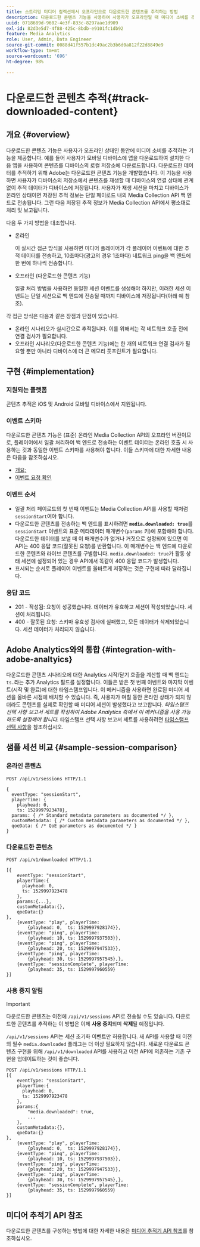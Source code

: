 ```yaml
---
title: 스트리밍 미디어 컬렉션에서 오프라인으로 다운로드한 콘텐츠를 추적하는 방법
description: 다운로드한 콘텐츠 기능을 사용하여 사용자가 오프라인일 때 미디어 소비를 추적할 수 있습니다.
uuid: 0718689d-9602-4e3f-833c-8297aae1d909
exl-id: 82d3e5d7-4f88-425c-8bdb-e9101fc1db92
feature: Media Analytics
role: User, Admin, Data Engineer
source-git-commit: 0088d41f557b1dc49ac2b3b6d0a812f22d8849e9
workflow-type: tm+mt
source-wordcount: '696'
ht-degree: 98%

---
```


# 다운로드한 콘텐츠 추적{#track-downloaded-content}

## 개요 {#overview}

다운로드한 콘텐츠 기능은 사용자가 오프라인 상태인 동안에 미디어 소비를 추적하는 기능을 제공합니다. 예를 들어 사용자가 모바일 디바이스에 앱을 다운로드하여 설치한 다음 앱을 사용하여 콘텐츠를 디바이스의 로컬 저장소에 다운로드합니다. 다운로드한 데이터를 추적하기 위해 Adobe는 다운로드한 콘텐츠 기능을 개발했습니다. 이 기능을 사용하면 사용자가 디바이스의 저장소에서 콘텐츠를 재생할 때 디바이스의 연결 상태에 관계없이 추적 데이터가 디바이스에 저장됩니다. 사용자가 재생 세션을 마치고 디바이스가 온라인 상태이면 저장된 추적 정보는 단일 페이로드 내의 Media Collection API 백 엔드로 전송됩니다. 그런 다음 저장된 추적 정보가 Media Collection API에서 평소대로 처리 및 보고됩니다.

다음 두 가지 방법을 대조합니다.

* 온라인

  이 실시간 접근 방식을 사용하면 미디어 플레이어가 각 플레이어 이벤트에 대한 추적 데이터를 전송하고, 10초마다(광고의 경우 1초마다) 네트워크 ping을 백 엔드에 한 번에 하나씩 전송합니다.

* 오프라인 (다운로드한 콘텐츠 기능)

  일괄 처리 방법을 사용하면 동일한 세션 이벤트를 생성해야 하지만, 이러한 세션 이벤트는 단일 세션으로 백 엔드에 전송될 때까지 디바이스에 저장됩니다(아래 예 참조).

각 접근 방식은 다음과 같은 장점과 단점이 있습니다.
* 온라인 시나리오가 실시간으로 추적됩니다. 이를 위해서는 각 네트워크 호출 전에 연결 검사가 필요합니다.
* 오프라인 시나리오(다운로드한 콘텐츠 기능)에는 한 개의 네트워크 연결 검사가 필요할 뿐만 아니라 디바이스에 더 큰 메모리 풋프린트가 필요합니다.

## 구현 {#implementation}

### 지원되는 플랫폼

콘텐츠 추적은 iOS 및 Android 모바일 디바이스에서 지원됩니다.

### 이벤트 스키마

다운로드한 콘텐츠 기능은 (표준) 온라인 Media Collection API의 오프라인 버전이므로, 플레이어에서 일괄 처리하여 백 엔드로 전송하는 이벤트 데이터는 온라인 호출 시 사용하는 것과 동일한 이벤트 스키마를 사용해야 합니다. 이들 스키마에 대한 자세한 내용은 다음을 참조하십시오.
* [개요;](/help/implementation/media-collection-api/mc-api-overview.md)
* [이벤트 요청 확인](/help/implementation/media-collection-api/mc-api-impl/mc-api-validate-reqs.md)

### 이벤트 순서

* 일괄 처리 페이로드의 첫 번째 이벤트는 Media Collection API를 사용할 때처럼 `sessionStart`여야 합니다.
* 다운로드한 콘텐츠를 전송하는 백 엔드를 표시하려면 **`media.downloaded: true`**&#x200B;를 `sessionStart` 이벤트의 표준 메타데이터 매개변수(`params` 키)에 포함해야 합니다. 다운로드한 데이터를 보낼 때 이 매개변수가 없거나 거짓으로 설정되어 있으면 이 API는 400 응답 코드(잘못된 요청)를 반환합니다. 이 매개변수는 백 엔드에 다운로드한 콘텐츠와 라이브 콘텐츠를 구별합니다. `media.downloaded: true`가 활동 상태 세션에 설정되어 있는 경우 API에서 똑같이 400 응답 코드가 발생합니다.
* 표시되는 순서로 플레이어 이벤트를 올바르게 저장하는 것은 구현에 따라 달라집니다.

### 응답 코드

* 201 - 작성됨: 요청이 성공했습니다. 데이터가 유효하고 세션이 작성되었습니다. 세션이 처리됩니다.
* 400 - 잘못된 요청: 스키마 유효성 검사에 실패했고, 모든 데이터가 삭제되었습니다. 세션 데이터가 처리되지 않습니다.

## Adobe Analytics와의 통합 {#integration-with-adobe-analtyics}

다운로드한 콘텐츠 시나리오에 대한 Analytics 시작/닫기 호출을 계산할 때 백 엔드는 `ts.`라는 추가 Analytics 필드를 설정합니다. 이들은 받은 첫 번째 이벤트와 마지막 이벤트(시작 및 완료)에 대한 타임스탬프입니다. 이 메커니즘을 사용하면 완료된 미디어 세션을 올바른 시점에 배치할 수 있습니다. 즉, 사용자가 며칠 동안 온라인 상태가 되지 않더라도 콘텐츠를 실제로 확인할 때 미디어 세션이 발생했다고 보고합니다. _타임스탬프 선택 사항 보고서 세트를 작성하여 Adobe Analytics 측에서 이 메커니즘을 사용 가능하도록 설정해야 합니다._ 타임스탬프 선택 사항 보고서 세트를 사용하려면 [타임스탬프 선택 사항](https://experienceleague.adobe.com/docs/analytics/admin/admin-tools/timestamp-optional.html?lang=ko-KR)을 참조하십시오.

## 샘플 세션 비교 {#sample-session-comparison}

### 온라인 콘텐츠

```
POST /api/v1/sessions HTTP/1.1

{
  eventType: "sessionStart",
  playerTime: {
    playhead: 0,  
    ts: 1529997923478},  
  params: { /* Standard metadata parameters as documented */ },  
  customMetadata: { /* Custom metadata parameters as documented */ },  
  qoeData: { /* QoE parameters as documented */ }
}
```

### 다운로드한 콘텐츠

```
POST /api/v1/downloaded HTTP/1.1

[{
    eventType: "sessionStart",
    playerTime:{
      playhead: 0,
      ts: 1529997923478
    },  
    params:{...},
    customMetadata:{},  
    qoeData:{}
},
    {eventType: "play", playerTime:
        {playhead: 0,  ts: 1529997928174}},
    {eventType: "ping", playerTime:
        {playhead: 10, ts: 1529997937503}},
    {eventType: "ping", playerTime:
        {playhead: 20, ts: 1529997947533}},
    {eventType: "ping", playerTime:
        {playhead: 30, ts: 1529997957545},},
    {eventType: "sessionComplete", playerTime:
        {playhead: 35, ts: 1529997960559}
}]
```

### 사용 중지 알림

>[!IMPORTANT]
>
>다운로드한 콘텐츠는 이전에 `/api/v1/sessions` API로 전송될 수도 있습니다. 다운로드한 콘텐츠를 추적하는 이 방법은 이제 **사용 중지**&#x200B;되며 **삭제**&#x200B;될 예정입니다.


`/api/v1/sessions` API는 세션 초기화 이벤트만 허용합니다.
새 API를 사용할 때 이전의 필수 `media.downloaded` 플래그는 더 이상 필요하지 않습니다.
새로운 다운로드 콘텐츠 구현을 위해 `/api/v1/downloaded` API를 사용하고 이전 API에 의존하는 기존 구현을 업데이트하는 것이 좋습니다.


```
POST /api/v1/sessions HTTP/1.1
[{
    eventType: "sessionStart",
    playerTime:{
      playhead: 0,
      ts: 1529997923478
    },
    params:{
        "media.downloaded": true,
        ...
    },
    customMetadata:{},  
    qoeData:{}
},
    {eventType: "play", playerTime:
        {playhead: 0,  ts: 1529997928174}},
    {eventType: "ping", playerTime:
        {playhead: 10, ts: 1529997937503}},
    {eventType: "ping", playerTime:
        {playhead: 20, ts: 1529997947533}},
    {eventType: "ping", playerTime:
        {playhead: 30, ts: 1529997957545},},
    {eventType: "sessionComplete", playerTime:
        {playhead: 35, ts: 1529997960559}
}]
```

## 미디어 추적기 API 참조

다운로드한 콘텐츠를 구성하는 방법에 대한 자세한 내용은 [미디어 추적기 API 참조](https://developer.adobe.com/client-sdks/documentation/adobe-media-analytics/api-reference/)를 참조하십시오.
